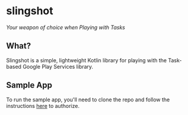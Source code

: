 # slingshot

*Your weapon of choice when Playing with Tasks*

## What?

Slingshot is a simple, lightweight Kotlin library for playing with the
Task-based Google Play Services library.

## Sample App

To run the sample app, you'll need to clone the repo and follow the
instructions [here](https://developers.google.com/android/guides/google-services-plugin)
to authorize.
